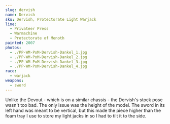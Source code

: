 ```yaml
---
slug: dervish
name: Dervish
sku: Dervish, Protectorate Light Warjack
line:
  - Privateer Press
  - Warmachine
  - Protectorate of Menoth
painted: 2007
photos:
  - ./PP-WM-PoM-Dervish-Dankel_1.jpg
  - ./PP-WM-PoM-Dervish-Dankel_2.jpg
  - ./PP-WM-PoM-Dervish-Dankel_3.jpg
  - ./PP-WM-PoM-Dervish-Dankel_4.jpg
race:
  - warjack
weapons:
  - sword
---
```


Unlike the Devout - which is on a similar chassis - the Dervish's stock pose wasn't too bad. The only issue was the height of the model. The sword in its left hand was meant to be vertical, but this made the piece higher than the foam tray I use to store my light jacks in so I had to tilt it to the side.
